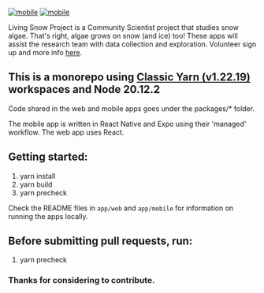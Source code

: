[![mobile](https://img.shields.io/github/actions/workflow/status/Living-Snow-Project/LivingSnowProject/main.yml?branch=main)](https://github.com/Living-Snow-Project/LivingSnowProject/actions?query=workflow%3Avalidate-mobile)
[![mobile](https://img.shields.io/codecov/c/gh/Living-Snow-Project/LivingSnowProject?style=flat-square)](https://codecov.io/gh/Living-Snow-Project/LivingSnowProject)

Living Snow Project is a Community Scientist project that studies snow algae. That's right, algae grows on snow (and ice) too! These apps will assist the research team with data collection and exploration. Volunteer sign up and more info [here](https://wp.wwu.edu/livingsnowproject/).

## This is a monorepo using [Classic Yarn (v1.22.19)](https://classic.yarnpkg.com/lang/en/docs/install/#windows-stable) workspaces and Node 20.12.2

Code shared in the web and mobile apps goes under the packages/\* folder.

The mobile app is written in React Native and Expo using their 'managed' workflow. The web app uses React.

## Getting started:

1. yarn install
2. yarn build
3. yarn precheck

Check the README files in `app/web` and `app/mobile` for information on running the apps locally.

## Before submitting pull requests, run:

1. yarn precheck

### Thanks for considering to contribute.
